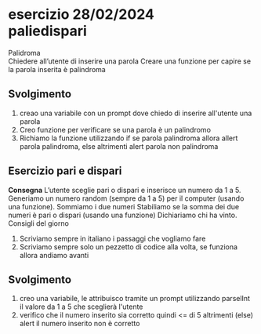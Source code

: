 esercizio 28/02/2024 <br>
paliedispari
===
Palidroma<br>
Chiedere all’utente di inserire una parola
Creare una funzione per capire se la parola inserita è palindroma
## Svolgimento
1. creao una variabile con un prompt dove chiedo di inserire all'utente una parola
2. Creo funzione per verificare se una parola è un palindromo
3. Richiamo la funzione utilizzando if se parola palindroma allora allert parola palindroma, else altrimenti alert parola non palindroma<br>

## Esercizio pari e dispari
**Consegna** L’utente sceglie pari o dispari e inserisce un numero da 1 a 5.
Generiamo un numero random (sempre da 1 a 5) per il computer (usando una funzione).
Sommiamo i due numeri
Stabiliamo se la somma dei due numeri è pari o dispari (usando una funzione)
Dichiariamo chi ha vinto.
Consigli del giorno
1. Scriviamo sempre in italiano i passaggi che vogliamo fare
2. Scriviamo sempre solo un pezzetto di codice alla volta, se funziona allora andiamo avanti<br>
## Svolgimento
1. creo una variabile, le attribuisco tramite un prompt utilizzando parselInt il valore da 1 a 5 che sceglierà l'utente
2. verifico che il numero inserito sia corretto quindi <= di 5 altrimenti (else) alert il numero inserito non è corretto